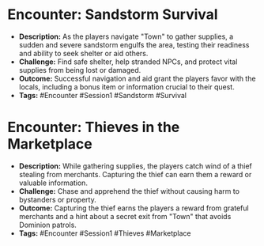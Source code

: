 # Encounter: Sandstorm Survival
- **Description:** As the players navigate "Town" to gather supplies, a sudden and severe sandstorm engulfs the area, testing their readiness and ability to seek shelter or aid others.
- **Challenge:** Find safe shelter, help stranded NPCs, and protect vital supplies from being lost or damaged.
- **Outcome:** Successful navigation and aid grant the players favor with the locals, including a bonus item or information crucial to their quest.
- **Tags:** #Encounter #Session1 #Sandstorm #Survival

# Encounter: Thieves in the Marketplace
- **Description:** While gathering supplies, the players catch wind of a thief stealing from merchants. Capturing the thief can earn them a reward or valuable information.
- **Challenge:** Chase and apprehend the thief without causing harm to bystanders or property.
- **Outcome:** Capturing the thief earns the players a reward from grateful merchants and a hint about a secret exit from "Town" that avoids Dominion patrols.
- **Tags:** #Encounter #Session1 #Thieves #Marketplace
